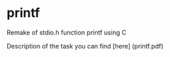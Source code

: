 # printf

Remake of stdio.h function printf using C

Description of the task you can find [here] (printf.pdf)

